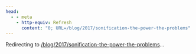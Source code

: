```yaml
---
head:
  - - meta
    - http-equiv: Refresh
      content: "0; URL=/blog/2017/sonification-the-power-the-problems"
---
```


Redirecting to <a href="/blog/2017/sonification-the-power-the-problems">/blog/2017/sonification-the-power-the-problems</a>…